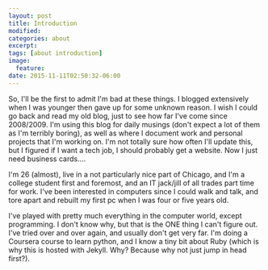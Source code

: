 ```yaml
---
layout: post
title: Introduction
modified:
categories: about
excerpt:
tags: [about introduction]
image:
  feature:
date: 2015-11-11T02:50:32-06:00
---
```


So, I'll be the first to admit I'm bad at these things. I blogged extensively when I was younger then gave up for some unknown reason. I wish I could go back and read my old blog, just to see how far I've come since 2008/2009. I'm using this blog for daily musings (don't expect a lot of them as I'm terribly boring), as well as where I document work and personal projects that I'm working on. I'm not totally sure how often I'll update this, but I figured if I want a tech job, I should probably get a website. Now I just need business cards.... 

I'm 26 (almost), live in a not particularly nice part of Chicago, and I'm a college student first and foremost, and an IT jack/jill of all trades part time for work. I've been interested in computers since I could walk and talk, and tore apart and rebuilt my first pc when I was four or five years old. 

I've played with pretty much everything in the computer world, except programming. I don't know why, but that is the ONE thing I can't figure out. I've tried over and over again, and usually don't get very far. I'm doing a Coursera course to learn python, and I know a tiny bit about Ruby (which is why this is hosted with Jekyll. Why? Because why not just jump in head first?). 
